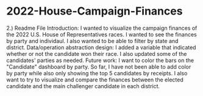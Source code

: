 # 2022-House-Campaign-Finances
2.) Readme File
Introduction: I wanted to visualize the campaign finances of the 2022 U.S. House of Representatives races. I wanted to see the finances by party and individaul. I also wanted to be able to filter by state and district.
Data/operation abstraction design:
I added a variable that indicated whether or not the candidate won their race. I also updated some of the candidates' parties as needed.
Future work:
I want to color the bars on the "Candidate" dashboard by party. So far, I have not been able to add color by party while also only showing the top 5 candidates by receipts. I also want to try to visualize and compare the finances between the elected candidate and the main challenger candidate in each district.
